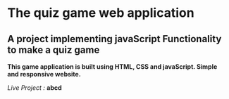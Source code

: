 # The quiz game web application
## A project implementing javaScript Functionality to make a quiz game 
__This game application is built using HTML, CSS and javaScript. Simple and responsive website.__

_Live Project :_ __abcd__
